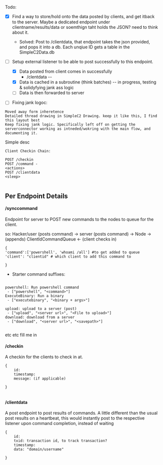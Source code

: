 Todo:

- [x] Find a way to store/hold onto the data posted by clients, and get itback to the server. Maybe a dedicated endpoint under clientname/results/data or soemthign taht holds the JSON? need to think about it.
	- Solved: Post to /clientdata, that endpoint takes the json provided, and pops it into a db. Each unqiue ID gets a table in the SimpleC2Data.db


- [ ] Setup external listener to be able to post successfully to this endpoint. 
	- [x] Data posted from client comes in successfully 
		- /clentdata --
	- [x] Data is cached in a subroutine (think batches) -- in progress, testing & solidyfying jank ass logic
	- [ ] Data is then forwarded to server

- [ ] Fixing jank logoc:
```
Moved away form inheretence
Detailed thread drawing in SimpleC2 Drawing. keep it like this, I find this layout best
Keep fixing jank logic. Specifically left off on getting the serverconnector working as intneded/wokring with the main flow, and documenting it. 

```



Simple desc


```
Client Checkin Chain:

POST /checkin 
POST /command - 
<actions>
POST /clientdata
<sleep>


```

## Per Endpoint Details

#### /synccommand

Endpoint for server to POST new commands to the nodes to queue for the client.

so: Hacker/user (posts command) -> server (posts command) -> Node -> (appends) ClientIdCommandQueue <- (client checks in)

```
{
'command':['powershell', 'whoami /all'] #to get added to queue
'client': "clientid" # which client to add this command to

}
```


- Starter command suffixes:

```

powershell: Run powershell command
 - ["powershell", "<command>"]
ExecuteBinary: Run a binary
 - ["executebinary", "<binary + args>"]

upload: upload to a server (post)
 - ["upload", "<server url>", "<File to upload>"]
download: download from a server
 - ["download", "<server url>", "<savepath>"]


```


etc etc fill me in 

#### /checkin
A checkin for the clients to check in at. 
```
{
	id: 
	timestamp:
	message: (if applicable)

}


```

#### /clientdata

A post endpoint to post results of commands. A little different than the usual post results on a heartbeat, this would instantly post to the respective listener upon command completion, instead of waiting


```
{
	id: 
	txid: transaction id, to track transaction?
	timestamp:
	data: "domain/username"

}


```